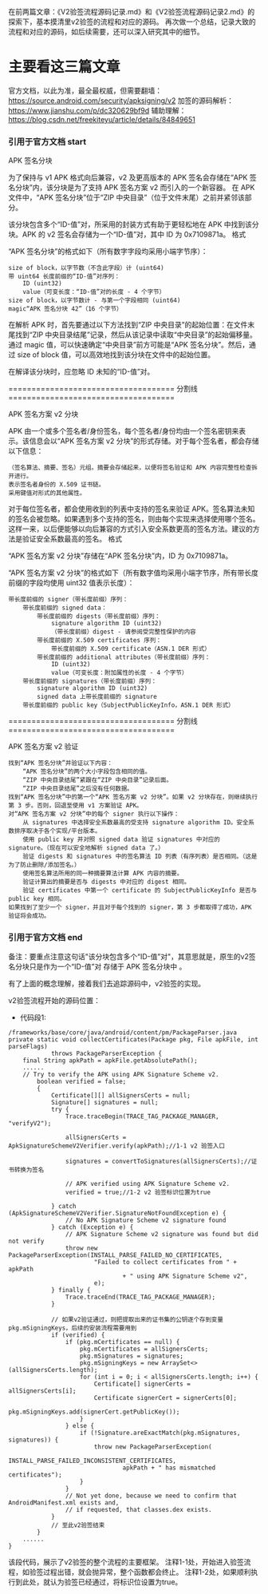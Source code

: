 在前两篇文章：《V2验签流程源码记录.md》和《V2验签流程源码记录2.md》的探索下，基本摸清里v2验签的流程和对应的源码。
再次做一个总结，记录大致的流程和对应的源码，如后续需要，还可以深入研究其中的细节。


# 主要看这三篇文章
官方文档，以此为准，最全最权威，但需要翻墙：
https://source.android.com/security/apksigning/v2
加签的源码解析：
https://www.jianshu.com/p/dc320629bf9d
辅助理解：
https://blog.csdn.net/freekiteyu/article/details/84849651



### 引用于官方文档 start ###

APK 签名分块

为了保持与 v1 APK 格式向后兼容，v2 及更高版本的 APK 签名会存储在“APK 签名分块”内，该分块是为了支持 APK 签名方案 v2 而引入的一个新容器。
在 APK 文件中，“APK 签名分块”位于“ZIP 中央目录”（位于文件末尾）之前并紧邻该部分。

该分块包含多个“ID-值”对，所采用的封装方式有助于更轻松地在 APK 中找到该分块。APK 的 v2 签名会存储为一个“ID-值”对，其中 ID 为 0x7109871a。
格式

“APK 签名分块”的格式如下（所有数字字段均采用小端字节序）：

    size of block，以字节数（不含此字段）计 (uint64)
    带 uint64 长度前缀的“ID-值”对序列：
        ID (uint32)
        value（可变长度：“ID-值”对的长度 - 4 个字节）
    size of block，以字节数计 - 与第一个字段相同 (uint64)
    magic“APK 签名分块 42”（16 个字节）

在解析 APK 时，首先要通过以下方法找到“ZIP 中央目录”的起始位置：在文件末尾找到“ZIP 中央目录结尾”记录，然后从该记录中读取“中央目录”的起始偏移量。
通过 magic 值，可以快速确定“中央目录”前方可能是“APK 签名分块”。然后，通过 size of block 值，可以高效地找到该分块在文件中的起始位置。

在解译该分块时，应忽略 ID 未知的“ID-值”对。

==================================== 分割线 ====================================

APK 签名方案 v2 分块

APK 由一个或多个签名者/身份签名，每个签名者/身份均由一个签名密钥来表示。该信息会以“APK 签名方案 v2 分块”的形式存储。对于每个签名者，都会存储以下信息：

    （签名算法、摘要、签名）元组。摘要会存储起来，以便将签名验证和 APK 内容完整性检查拆开进行。
    表示签名者身份的 X.509 证书链。
    采用键值对形式的其他属性。

对于每位签名者，都会使用收到的列表中支持的签名来验证 APK。签名算法未知的签名会被忽略。如果遇到多个支持的签名，则由每个实现来选择使用哪个签名。这样一来，以后便能够以向后兼容的方式引入安全系数更高的签名方法。建议的方法是验证安全系数最高的签名。
格式

“APK 签名方案 v2 分块”存储在“APK 签名分块”内，ID 为 0x7109871a。

“APK 签名方案 v2 分块”的格式如下（所有数字值均采用小端字节序，所有带长度前缀的字段均使用 uint32 值表示长度）：

    带长度前缀的 signer（带长度前缀）序列：
        带长度前缀的 signed data：
            带长度前缀的 digests（带长度前缀）序列：
                signature algorithm ID (uint32)
                （带长度前缀）digest - 请参阅受完整性保护的内容
            带长度前缀的 X.509 certificates 序列：
                带长度前缀的 X.509 certificate（ASN.1 DER 形式）
            带长度前缀的 additional attributes（带长度前缀）序列：
                ID (uint32)
                value（可变长度：附加属性的长度 - 4 个字节）
        带长度前缀的 signatures（带长度前缀）序列：
            signature algorithm ID (uint32)
            signed data 上带长度前缀的 signature
        带长度前缀的 public key（SubjectPublicKeyInfo，ASN.1 DER 形式）

==================================== 分割线 ====================================

APK 签名方案 v2 验证

    找到“APK 签名分块”并验证以下内容：
        “APK 签名分块”的两个大小字段包含相同的值。
        “ZIP 中央目录结尾”紧跟在“ZIP 中央目录”记录后面。
        “ZIP 中央目录结尾”之后没有任何数据。
    找到“APK 签名分块”中的第一个“APK 签名方案 v2 分块”。如果 v2 分块存在，则继续执行第 3 步。否则，回退至使用 v1 方案验证 APK。
    对“APK 签名方案 v2 分块”中的每个 signer 执行以下操作：
        从 signatures 中选择安全系数最高的受支持 signature algorithm ID。安全系数排序取决于各个实现/平台版本。
        使用 public key 并对照 signed data 验证 signatures 中对应的 signature。（现在可以安全地解析 signed data 了。）
        验证 digests 和 signatures 中的签名算法 ID 列表（有序列表）是否相同。（这是为了防止删除/添加签名。）
        使用签名算法所用的同一种摘要算法计算 APK 内容的摘要。
        验证计算出的摘要是否与 digests 中对应的 digest 相同。
        验证 certificates 中第一个 certificate 的 SubjectPublicKeyInfo 是否与 public key 相同。
    如果找到了至少一个 signer，并且对于每个找到的 signer，第 3 步都取得了成功，APK 验证将会成功。


### 引用于官方文档 end ###

备注：要重点注意这句话"该分块包含多个“ID-值”对"，其意思就是，原生的v2签名分块只是作为一个“ID-值”对 存储于 APK 签名分块中 。

有了上面的概念理解，接着我们去追踪源码中，v2验签的实现。

v2验签流程开始的源码位置：
* 代码段1:
```
/frameworks/base/core/java/android/content/pm/PackageParser.java
private static void collectCertificates(Package pkg, File apkFile, int parseFlags)
            throws PackageParserException {
	final String apkPath = apkFile.getAbsolutePath();
	......
	// Try to verify the APK using APK Signature Scheme v2.
        boolean verified = false;
        {
            Certificate[][] allSignersCerts = null;
            Signature[] signatures = null;
            try {
                Trace.traceBegin(TRACE_TAG_PACKAGE_MANAGER, "verifyV2");

                allSignersCerts = ApkSignatureSchemeV2Verifier.verify(apkPath);//1-1 v2 验签入口

                signatures = convertToSignatures(allSignersCerts);//证书转换为签名

                // APK verified using APK Signature Scheme v2.
                verified = true;//1-2 v2 验签标识位置为true

            } catch (ApkSignatureSchemeV2Verifier.SignatureNotFoundException e) {
                // No APK Signature Scheme v2 signature found
            } catch (Exception e) {
                // APK Signature Scheme v2 signature was found but did not verify
                throw new PackageParserException(INSTALL_PARSE_FAILED_NO_CERTIFICATES,
                        "Failed to collect certificates from " + apkPath
                                + " using APK Signature Scheme v2",
                        e);
            } finally {
                Trace.traceEnd(TRACE_TAG_PACKAGE_MANAGER);
            }

            // 如果v2验证通过，则把提取出来的证书集的公钥逐个存到变量 pkg.mSigningKeys，后续的安装流程需要用到
            if (verified) {
                if (pkg.mCertificates == null) {
                    pkg.mCertificates = allSignersCerts;
                    pkg.mSignatures = signatures;
                    pkg.mSigningKeys = new ArraySet<>(allSignersCerts.length);
                    for (int i = 0; i < allSignersCerts.length; i++) {
                        Certificate[] signerCerts = allSignersCerts[i];
                        Certificate signerCert = signerCerts[0];
                        pkg.mSigningKeys.add(signerCert.getPublicKey());
                    }
                } else {
                    if (!Signature.areExactMatch(pkg.mSignatures, signatures)) {
                        throw new PackageParserException(
                                INSTALL_PARSE_FAILED_INCONSISTENT_CERTIFICATES,
                                apkPath + " has mismatched certificates");
                    }
                }
                // Not yet done, because we need to confirm that AndroidManifest.xml exists and,
                // if requested, that classes.dex exists.
            }
            // 至此v2验签结束
        }
	......
}
```
该段代码，展示了v2验签的整个流程的主要框架。
注释1-1处，开始进入验签流程，如验签过程出错，就会抛异常，整个函数都会终止。
注释1-2处，如果顺利执行到此处，就认为验签已经通过，将标识位设置为true。